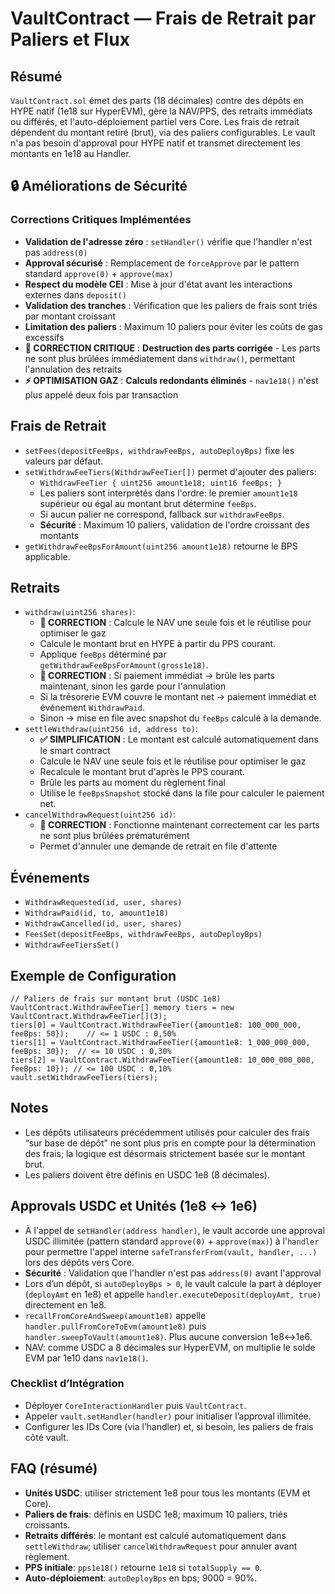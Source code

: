 # VaultContract — Frais de Retrait par Paliers et Flux

## Résumé
`VaultContract.sol` émet des parts (18 décimales) contre des dépôts en HYPE natif (1e18 sur HyperEVM), gère la NAV/PPS, des retraits immédiats ou différés, et l'auto-déploiement partiel vers Core. Les frais de retrait dépendent du montant retiré (brut), via des paliers configurables. Le vault n'a pas besoin d'approval pour HYPE natif et transmet directement les montants en 1e18 au Handler.

## 🔒 Améliorations de Sécurité

### Corrections Critiques Implémentées
- **Validation de l'adresse zéro** : `setHandler()` vérifie que l'handler n'est pas `address(0)`
- **Approval sécurisé** : Remplacement de `forceApprove` par le pattern standard `approve(0)` + `approve(max)`
- **Respect du modèle CEI** : Mise à jour d'état avant les interactions externes dans `deposit()`
- **Validation des tranches** : Vérification que les paliers de frais sont triés par montant croissant
- **Limitation des paliers** : Maximum 10 paliers pour éviter les coûts de gas excessifs
- **🚨 CORRECTION CRITIQUE** : **Destruction des parts corrigée** - Les parts ne sont plus brûlées immédiatement dans `withdraw()`, permettant l'annulation des retraits
- **⚡ OPTIMISATION GAZ** : **Calculs redondants éliminés** - `nav1e18()` n'est plus appelé deux fois par transaction

## Frais de Retrait
- `setFees(depositFeeBps, withdrawFeeBps, autoDeployBps)` fixe les valeurs par défaut.
- `setWithdrawFeeTiers(WithdrawFeeTier[])` permet d'ajouter des paliers:
  - `WithdrawFeeTier { uint256 amount1e18; uint16 feeBps; }`
  - Les paliers sont interprétés dans l'ordre: le premier `amount1e18` supérieur ou égal au montant brut détermine `feeBps`.
  - Si aucun palier ne correspond, fallback sur `withdrawFeeBps`.
  - **Sécurité** : Maximum 10 paliers, validation de l'ordre croissant des montants
- `getWithdrawFeeBpsForAmount(uint256 amount1e18)` retourne le BPS applicable.

## Retraits
- `withdraw(uint256 shares)`:
  - **🚨 CORRECTION** : Calcule le NAV une seule fois et le réutilise pour optimiser le gaz
  - Calcule le montant brut en HYPE à partir du PPS courant.
  - Applique `feeBps` déterminé par `getWithdrawFeeBpsForAmount(gross1e18)`.
  - **🚨 CORRECTION** : Si paiement immédiat → brûle les parts maintenant, sinon les garde pour l'annulation
  - Si la trésorerie EVM couvre le montant net → paiement immédiat et événement `WithdrawPaid`.
  - Sinon → mise en file avec snapshot du `feeBps` calculé à la demande.
- `settleWithdraw(uint256 id, address to)`:
  - **✅ SIMPLIFICATION** : Le montant est calculé automatiquement dans le smart contract
  - Calcule le NAV une seule fois et le réutilise pour optimiser le gaz
  - Recalcule le montant brut d'après le PPS courant.
  - Brûle les parts au moment du règlement final
  - Utilise le `feeBpsSnapshot` stocké dans la file pour calculer le paiement net.
- `cancelWithdrawRequest(uint256 id)`:
  - **🚨 CORRECTION** : Fonctionne maintenant correctement car les parts ne sont plus brûlées prématurément
  - Permet d'annuler une demande de retrait en file d'attente

## Événements
- `WithdrawRequested(id, user, shares)`
- `WithdrawPaid(id, to, amount1e18)`
- `WithdrawCancelled(id, user, shares)`
- `FeesSet(depositFeeBps, withdrawFeeBps, autoDeployBps)`
- `WithdrawFeeTiersSet()`

## Exemple de Configuration
```solidity
// Paliers de frais sur montant brut (USDC 1e8)
VaultContract.WithdrawFeeTier[] memory tiers = new VaultContract.WithdrawFeeTier[](3);
tiers[0] = VaultContract.WithdrawFeeTier({amount1e8: 100_000_000, feeBps: 50});    // <= 1 USDC : 0,50%
tiers[1] = VaultContract.WithdrawFeeTier({amount1e8: 1_000_000_000, feeBps: 30});  // <= 10 USDC : 0,30%
tiers[2] = VaultContract.WithdrawFeeTier({amount1e8: 10_000_000_000, feeBps: 10}); // <= 100 USDC : 0,10%
vault.setWithdrawFeeTiers(tiers);
```

## Notes
- Les dépôts utilisateurs précédemment utilisés pour calculer des frais “sur base de dépôt” ne sont plus pris en compte pour la détermination des frais; la logique est désormais strictement basée sur le montant brut.
- Les paliers doivent être définis en USDC 1e8 (8 décimales).

## Approvals USDC et Unités (1e8 ↔ 1e6)

- À l'appel de `setHandler(address handler)`, le vault accorde une approval USDC illimitée (pattern standard `approve(0)` + `approve(max)`) à l'`handler` pour permettre l'appel interne `safeTransferFrom(vault, handler, ...)` lors des dépôts vers Core.
- **Sécurité** : Validation que l'handler n'est pas `address(0)` avant l'approval
- Lors d’un dépôt, si `autoDeployBps > 0`, le vault calcule la part à déployer (`deployAmt` en 1e8) et appelle `handler.executeDeposit(deployAmt, true)` directement en 1e8.
- `recallFromCoreAndSweep(amount1e8)` appelle `handler.pullFromCoreToEvm(amount1e8)` puis `handler.sweepToVault(amount1e8)`. Plus aucune conversion 1e8↔1e6.
- NAV: comme USDC a 8 décimales sur HyperEVM, on multiplie le solde EVM par 1e10 dans `nav1e18()`.

### Checklist d’Intégration

- Déployer `CoreInteractionHandler` puis `VaultContract`.
- Appeler `vault.setHandler(handler)` pour initialiser l’approval illimitée.
- Configurer les IDs Core (via l’handler) et, si besoin, les paliers de frais côté vault.

## FAQ (résumé)

- **Unités USDC**: utiliser strictement 1e8 pour tous les montants (EVM et Core).
- **Paliers de frais**: définis en USDC 1e8; maximum 10 paliers, triés croissants.
- **Retraits différés**: le montant est calculé automatiquement dans `settleWithdraw`; utiliser `cancelWithdrawRequest` pour annuler avant règlement.
- **PPS initiale**: `pps1e18()` retourne `1e18` si `totalSupply == 0`.
- **Auto-déploiement**: `autoDeployBps` en bps; 9000 = 90%.
